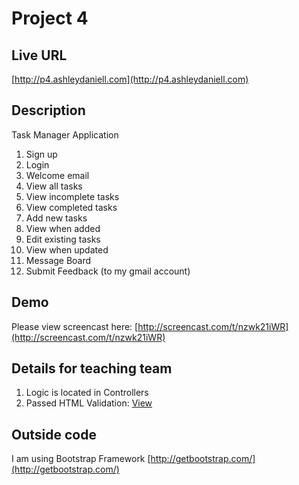 # Project 4

## Live URL
[http://p4.ashleydaniell.com](http://p4.ashleydaniell.com)

## Description
Task Manager Application

1. Sign up
2. Login
3. Welcome email
4. View all tasks
5. View incomplete tasks
6. View completed tasks
7. Add new tasks
8. View when added
9. Edit existing tasks
10. View when updated
11. Message Board
12. Submit Feedback (to my gmail account)


## Demo
Please view screencast here: [http://screencast.com/t/nzwk21iWR](http://screencast.com/t/nzwk21iWR) 


## Details for teaching team
1. Logic is located in Controllers
2. Passed HTML Validation: [View](http://validator.w3.org/check?uri=http%3A%2F%2Fp4.ashleydaniell.com%2F)

## Outside code 
I am using Bootstrap Framework [http://getbootstrap.com/](http://getbootstrap.com/)
